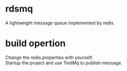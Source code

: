 # rdsmq
A lightweight message queue implemented by redis.

# build opertion
Change the redis.properties with yourself.</br>
Startup the project and use TestMq to publish message.
